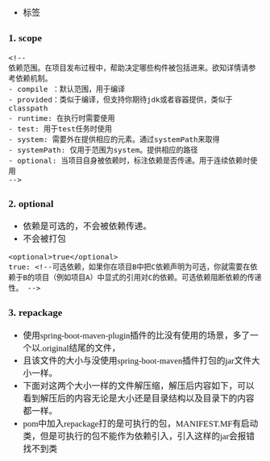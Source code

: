 <span  style="font-family: Simsun,serif; font-size: 17px; ">

- 标签

### 1. scope

~~~
<!--
依赖范围。在项目发布过程中，帮助决定哪些构件被包括进来。欲知详情请参考依赖机制。 
- compile ：默认范围，用于编译 
- provided：类似于编译，但支持你期待jdk或者容器提供，类似于classpath 
- runtime: 在执行时需要使用 
- test: 用于test任务时使用 
- system: 需要外在提供相应的元素。通过systemPath来取得 
- systemPath: 仅用于范围为system。提供相应的路径 
- optional: 当项目自身被依赖时，标注依赖是否传递。用于连续依赖时使用 
-->
~~~

### 2. optional

- 依赖是可选的，不会被依赖传递。
- 不会被打包

~~~
<optional>true</optional>
true: <!--可选依赖，如果你在项目B中把C依赖声明为可选，你就需要在依赖于B的项目（例如项目A）中显式的引用对C的依赖。可选依赖阻断依赖的传递性。 -->
~~~

### 3. repackage

- 使用spring-boot-maven-plugin插件的比没有使用的场景，多了一个以.original结尾的文件，
- 且该文件的大小与没使用spring-boot-maven插件打包的jar文件大小一样。
- 下面对这两个大小一样的文件解压缩，解压后内容如下，可以看到解压后的内容无论是大小还是目录结构以及目录下的内容都一样。
- pom中加入repackage打的是可执行的包，MANIFEST.MF有启动类，但是可执行的包不能作为依赖引入，引入这样的jar会报错找不到类

</span>